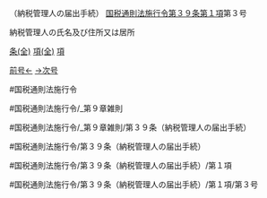 （納税管理人の届出手続）
[国税通則法施行令第３９条第１項](国税通則法施行＿令＿第３９条第１項)第３号

納税管理人の氏名及び住所又は居所

[条(全)](国税通則法施行＿令＿第３９条_.md)    [項(全)](国税通則法施行＿令＿第３９条第１項_.md)    [項](国税通則法施行＿令＿第３９条第１項.md)

[前号←](国税通則法施行＿令＿第３９条第１項第２号.md)    [→次号](国税通則法施行＿令＿第３９条第１項第４号.md)

#国税通則法施行令

#国税通則法施行令/_第９章雑則

#国税通則法施行令/_第９章雑則/第３９条（納税管理人の届出手続）

#国税通則法施行令/第３９条（納税管理人の届出手続）

#国税通則法施行令/第３９条（納税管理人の届出手続）/第１項

#国税通則法施行令/第３９条（納税管理人の届出手続）/第１項/第３号

